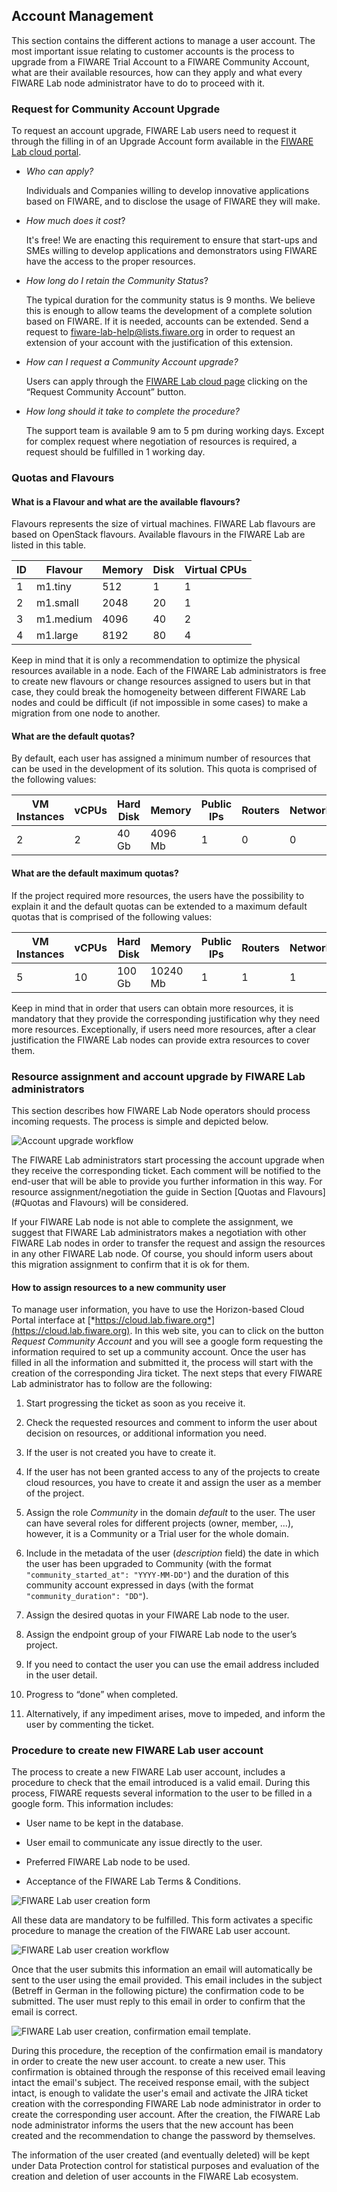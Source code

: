 ## Account Management

This section contains the different actions to manage a user account.
The most important issue relating to customer accounts is the process to
upgrade from a FIWARE Trial Account to a FIWARE Community Account, what
are their available resources, how can they apply and what every FIWARE Lab node
administrator have to do to proceed with it.

### Request for Community Account Upgrade

To request an account upgrade, FIWARE Lab users need to request it through the
filling in of an Upgrade Account form available in the
[FIWARE Lab cloud portal](https://cloud.lab.fiware.org).

-   *Who can apply?*

    Individuals and Companies willing to develop innovative applications
    based on FIWARE, and to disclose the usage of FIWARE they will make.

-   *How much does it cost*?

    It's free! We are enacting this requirement to ensure that start-ups
    and SMEs willing to develop applications and demonstrators using
    FIWARE have the access to the proper resources.

-   *How long do I retain the Community Status*?

    The typical duration for the community status is 9 months. We believe
    this is enough to allow teams the development of a complete solution based
    on FIWARE. If it is needed, accounts can be extended. Send a request to
    [fiware-lab-help@lists.fiware.org](mailto:fiware-lab-help@lists.fiware.org)
    in order to request an extension of your account with the justification of
    this extension.

-   *How can I request a Community Account upgrade?*

    Users can apply through the [FIWARE Lab cloud page](http://help.lab.fi-ware.org)
    clicking on the “Request Community Account” button.

-   *How long should it take to complete the procedure?*

    The support team is available 9 am to 5 pm during working days. Except
    for complex request where negotiation of resources is required, a
    request should be fulfilled in 1 working day.

### Quotas and Flavours

#### What is a Flavour and what are the available flavours?

Flavours represents the size of virtual machines. FIWARE Lab flavours
are based on OpenStack flavours. Available flavours in the FIWARE Lab
are listed in this table.

| **ID** | **Flavour** | **Memory** | **Disk** | **Virtual CPUs** |
| --- | --- | --- | --- | --- |
| 1 | m1.tiny | 512 | 1 | 1 |
| 2 | m1.small | 2048 | 20 | 1 |
| 3 | m1.medium | 4096 | 40 | 2 |
| 4 | m1.large | 8192 | 80 | 4 |

Keep in mind that it is only a recommendation to optimize the physical
resources available in a node. Each of the FIWARE Lab administrators is
free to create new flavours or change resources assigned to users but in
that case, they could break the homogeneity between different FIWARE Lab
nodes and could be difficult (if not impossible in some cases) to make a
migration from one node to another.

#### What are the default quotas?

By default, each user has assigned a minimum number of resources that
can be used in the development of its solution. This quota is comprised
of the following values:

| **VM Instances** | **vCPUs** | **Hard Disk** | **Memory** | **Public IPs** |    **Routers** | **Networks** |
| --- | --- | --- | --- | --- | --- | --- |
| 2 | 2 | 40 Gb | 4096 Mb | 1 | 0 | 0 |

#### What are the default maximum quotas?

If the project required more resources, the users have the possibility
to explain it and the default quotas can be extended to a maximum
default quotas that is comprised of the following values:

| **VM Instances** | **vCPUs** | **Hard Disk** | **Memory** | **Public IPs** |    **Routers** | **Networks** |
| --- | --- | --- | --- | --- | --- | --- |
| 5  | 10 | 100 Gb | 10240 Mb | 1 | 1 | 1 |

Keep in mind that in order that users can obtain more resources, it is
mandatory that they provide the corresponding justification why they
need more resources. Exceptionally, if users need more resources, after
a clear justification the FIWARE Lab nodes can provide extra resources
to cover them.

### Resource assignment and account upgrade by FIWARE Lab administrators

This section describes how FIWARE Lab Node operators should process
incoming requests. The process is simple and depicted below.

![Account upgrade workflow](image15.png)

The FIWARE Lab administrators start processing the account
upgrade when they receive the corresponding ticket. Each
comment will be notified to the end-user that will be able
to provide you further information in this way. For resource
assignment/negotiation the guide in Section [Quotas and Flavours](#Quotas and Flavours)
will be considered.

If your FIWARE Lab node is not able to complete the assignment,
we suggest that FIWARE Lab administrators makes a negotiation
with other FIWARE Lab nodes in order to transfer the request and
assign the resources in any other FIWARE Lab node. Of course,
you should inform users about this migration assignment to confirm
that it is ok for them.

#### How to assign resources to a new community user

To manage user information, you have to use the Horizon-based Cloud
Portal interface at
[*https://cloud.lab.fiware.org*](https://cloud.lab.fiware.org). In this
web site, you can to click on the button *Request Community Account* and
you will see a google form requesting the information required to set up
a community account. Once the user has filled in all the information and
submitted it, the process will start with the creation of the
corresponding Jira ticket. The next steps that every FIWARE Lab administrator
has to follow are the following:

1.  Start progressing the ticket as soon as you receive it.

2.  Check the requested resources and comment to inform the user about
decision on resources, or additional information you need.

3.  If the user is not created you have to create it.

4.  If the user has not been granted access to any of the projects to
create cloud resources, you have to create it and assign the user as a member
of the project.

5.  Assign the role *Community* in the domain *default* to the user. The
user can have several roles for different projects (owner, member,
...), however, it is a Community or a Trial user for the
whole domain.

6.  Include in the metadata of the user (*description* field) the date
in which the user has been upgraded to Community (with the format
`"community_started_at": "YYYY-MM-DD"`) and the duration of this community
account expressed in days (with the format `"community_duration": "DD"`).

7.  Assign the desired quotas in your FIWARE Lab node to the user.

8.  Assign the endpoint group of your FIWARE Lab node to the user’s project.

9.  If you need to contact the user you can use the email address
included in the user detail.

10. Progress to “done” when completed.

11. Alternatively, if any impediment arises, move to impeded, and inform
the user by commenting the ticket.

### Procedure to create new FIWARE Lab user account

The process to create a new FIWARE Lab user account, includes a
procedure to check that the email introduced is a valid email. During
this process, FIWARE requests several information to the user to be filled in a
google form. This information includes:

-   User name to be kept in the database.

-   User email to communicate any issue directly to the user.

-   Preferred FIWARE Lab node to be used.

-   Acceptance of the FIWARE Lab Terms & Conditions.

![FIWARE Lab user creation form](image16.png)

All these data are mandatory to be fulfilled. This form activates a
specific procedure to manage the creation of the FIWARE Lab user
account.

![FIWARE Lab user creation workflow](image17.png)

Once that the user submits this information an email will automatically
be sent to the user using the email provided. This email includes in the
subject (Betreff in German in the following picture) the confirmation
code to be submitted. The user must reply to this email in order to
confirm that the email is correct.

![FIWARE Lab user creation, confirmation email template.](image18.png)

During this procedure, the reception of the confirmation email is mandatory in
order to create the new user account.
to create a new user. This confirmation is obtained through the response
of this received email leaving intact the email's subject. The received response
email, with the subject intact, is enough to validate the user's email and
activate the JIRA ticket creation with the corresponding FIWARE Lab
node administrator in order to create the corresponding user account.
After the creation, the FIWARE Lab node administrator informs the users
that the new account has been created and the recommendation to change
the password by themselves.

The information of the user created (and eventually deleted) will be
kept under Data Protection control for statistical purposes and
evaluation of the creation and deletion of user accounts in the FIWARE
Lab ecosystem.
